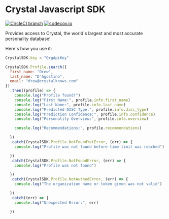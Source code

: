Crystal Javascript SDK
======================
[![CircleCI branch](https://img.shields.io/circleci/project/crystal-project-inc/sdk/master.svg)]()
[![codecov.io](https://codecov.io/github/crystal-project-inc/sdk/coverage.svg?branch=master)](https://codecov.io/github/crystal-project-inc/sdk?branch=master)

Provides access to Crystal, the world's largest and most accurate personality database!

Here's how you use it:

```js
CrystalSDK.key = "OrgApiKey"

CrystalSDK.Profile.search({
  first_name: "Drew",
  last_name: "D'Agostino",
  email: "drew@crystalknows.com"
})
  .then((profile) => {
    console.log("Profile found!")
    console.log("First Name:", profile.info.first_name)
    console.log("Last Name:", profile.info.last_name)
    console.log("Predicted DISC Type:", profile.info.disc_type)
    console.log("Prediction Confidence:", profile.info.confidence)
    console.log("Personality Overview:", profile.info.overview)

    console.log("Recommendations:", profile.recommendations)

  })
  .catch(CrystalSDK.Profile.NotFoundYetError, (err) => {
    console.log("Profile was not found before time limit was reached")

  })
  .catch(CrystalSDK.Profile.NotFoundError, (err) => {
    console.log("Profile was not found")

  })
  .catch(CrystalSDK.Profile.NotAuthedError, (err) => {
    console.log("The organization name or token given was not valid")

  })
  .catch((err) => {
    console.log("Unexpected Error:", err)

  })
```
